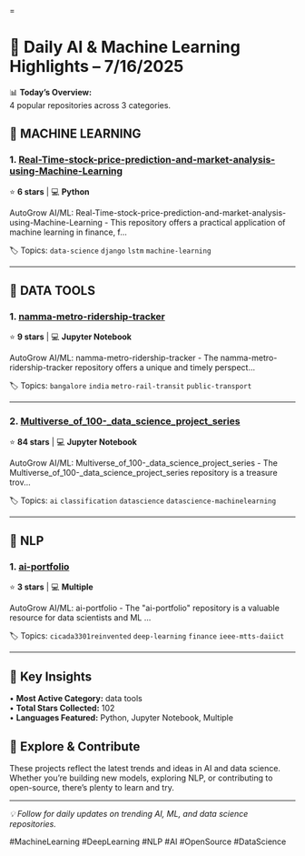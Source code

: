 =
# 🧠 Daily AI & Machine Learning Highlights – 7/16/2025



📊 **Today’s Overview:**  
4 popular repositories across 3 categories.


## 🤖 MACHINE LEARNING


### 1. [Real-Time-stock-price-prediction-and-market-analysis-using-Machine-Learning](https://github.com/thinker84/Real-Time-stock-price-prediction-and-market-analysis-using-Machine-Learning)
⭐ **6 stars** | 💻 **Python**

AutoGrow AI/ML: Real-Time-stock-price-prediction-and-market-analysis-using-Machine-Learning - This repository offers a practical application of machine learning in finance, f...

🏷️ Topics: `data-science` `django` `lstm` `machine-learning`

---



## 🚀 DATA TOOLS


### 1. [namma-metro-ridership-tracker](https://github.com/thecont1/namma-metro-ridership-tracker)
⭐ **9 stars** | 💻 **Jupyter Notebook**

AutoGrow AI/ML: namma-metro-ridership-tracker - The namma-metro-ridership-tracker repository offers a unique and timely perspect...

🏷️ Topics: `bangalore` `india` `metro-rail-transit` `public-transport`

---


### 2. [Multiverse_of_100-_data_science_project_series](https://github.com/Chando0185/Multiverse_of_100-_data_science_project_series)
⭐ **84 stars** | 💻 **Jupyter Notebook**

AutoGrow AI/ML: Multiverse_of_100-_data_science_project_series - The Multiverse_of_100-_data_science_project_series repository is a treasure trov...

🏷️ Topics: `ai` `classification` `datascience` `datascience-machinelearning`

---



## 💬 NLP


### 1. [ai-portfolio](https://github.com/dawit867/ai-portfolio)
⭐ **3 stars** | 💻 **Multiple**

AutoGrow AI/ML: ai-portfolio - The "ai-portfolio" repository is a valuable resource for data scientists and ML ...

🏷️ Topics: `cicada3301reinvented` `deep-learning` `finance` `ieee-mtts-daiict`

---



## 🎯 Key Insights

• **Most Active Category:** data tools  
• **Total Stars Collected:** 102  
• **Languages Featured:** Python, Jupyter Notebook, Multiple

## 🚀 Explore & Contribute

These projects reflect the latest trends and ideas in AI and data science. Whether you’re building new models, exploring NLP, or contributing to open-source, there’s plenty to learn and try.

---

*💡 Follow for daily updates on trending AI, ML, and data science repositories.*

#MachineLearning #DeepLearning #NLP #AI #OpenSource #DataScience
